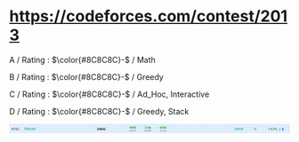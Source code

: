 # https://codeforces.com/contest/2013

A / Rating : $\color{#8C8C8C}-$ / Math

B / Rating : $\color{#8C8C8C}-$ / Greedy

C / Rating : $\color{#8C8C8C}-$ / Ad_Hoc, Interactive

D / Rating : $\color{#8C8C8C}-$ / Greedy, Stack

![My Image](https://github.com/kss418/Codeforces/blob/main/Images/973.png)
